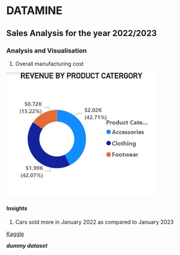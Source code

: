 # DATAMINE
## Sales Analysis for the year 2022/2023
### Analysis and Visualisation
1. Overall manufacturing cost

![](https://github.com/Temitayo9911/DATAMINE/blob/main/IMG-20230512-WA0029.jpg)
#### Insights
1. Cars sold more in January 2022 as compared to January 2023

[Kaggle](https://www.kaggle.com/datasets?fileType=csv)

**_dummy dataset_**
